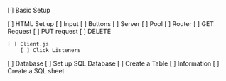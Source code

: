 [ ] Basic Setup 


[ ] HTML Set up
    [ ] Input
    [ ] Buttons
[ ] Server 
    [ ] Pool
    [ ] Router
    [ ] GET Request
    [ ] PUT request
    [ ] DELETE 

    [ ] Client.js 
        [ ] Click Listeners

[ ] Database
    [ ] Set up SQL Database 
    [ ] Create a Table
    [ ] Information
    [ ] Create a SQL sheet